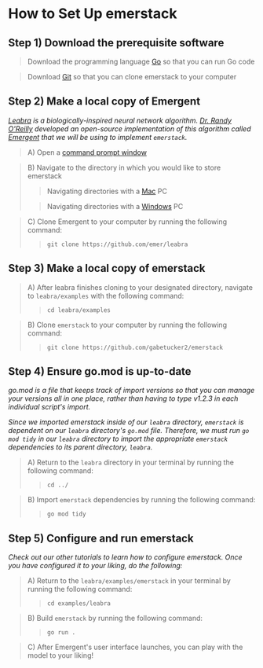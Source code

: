 # How to Set Up emerstack

## Step 1) Download the prerequisite software

> Download the programming language [Go](https://go.dev/doc/install) so that you can run Go code

> Download [Git](https://git-scm.com/downloads) so that you can clone emerstack to your computer

## Step 2) Make a local copy of Emergent

*[Leabra](https://en.wikipedia.org/wiki/Leabra) is a biologically-inspired neural network algorithm.  [Dr. Randy O'Reilly](https://en.wikipedia.org/wiki/Randall_C._O%27Reilly) developed an open-source implementation of this algorithm called [Emergent](https://en.wikipedia.org/wiki/Emergent_(software)) that we will be using to implement ```emerstack```.*

> A) Open a [command prompt window](https://www.lifewire.com/how-to-open-command-prompt-2618089)

> B) Navigate to the directory in which you would like to store emerstack
>> Navigating directories with a [Mac](https://techwiser.com/how-to-navigate-to-a-folder-in-terminal-mac/#:~:text=1%20Method%20I.%20This%20is%20the%20most%20usual,to%20navigate%20to%20a%20folder%20in%20the%20terminal.) PC
>
>> Navigating directories with a [Windows](https://techwiser.com/how-to-navigate-to-a-folder-in-terminal-mac/#:~:text=1%20Method%20I.%20This%20is%20the%20most%20usual,to%20navigate%20to%20a%20folder%20in%20the%20terminal.) PC

> C) Clone Emergent to your computer by running the following command:
>> ```
>> git clone https://github.com/emer/leabra
>> ```

## Step 3) Make a local copy of emerstack

> A) After leabra finishes cloning to your designated directory, navigate to ```leabra/examples``` with the following command:
>> ```
>> cd leabra/examples
>> ```

> B) Clone ```emerstack``` to your computer by running the following command:
>> ```
>> git clone https://github.com/gabetucker2/emerstack
>> ```

## Step 4) Ensure go.mod is up-to-date

*go.mod is a file that keeps track of import versions so that you can manage your versions all in one place, rather than having to type v1.2.3 in each individual script's import.*

*Since we imported emerstack inside of our ```leabra``` directory, ```emerstack``` is dependent on our ```leabra``` directory's ```go.mod``` file.  Therefore, we must run ```go mod tidy``` in our ```leabra``` directory to import the appropriate ```emerstack``` dependencies to its parent directory, ```leabra```.*

> A) Return to the ```leabra``` directory in your terminal by running the following command:
>> ```
>> cd ../
>> ```

> B) Import ```emerstack``` dependencies by running the following command:
>> ```
>> go mod tidy
>> ```

## Step 5) Configure and run emerstack

*Check out our other tutorials to learn how to configure emerstack.  Once you have configured it to your liking, do the following:*

> A) Return to the ```leabra/examples/emerstack``` in your terminal by running the following command:
>> ```
>> cd examples/leabra
>> ```

> B) Build ```emerstack``` by running the following command:
>> ```
>> go run .
>> ```

> C) After Emergent's user interface launches, you can play with the model to your liking!
